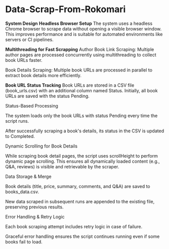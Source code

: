 # Data-Scrap-From-Rokomari
**System Design**
**Headless Browser Setup**
 The system uses a headless Chrome browser to scrape data without opening a visible browser window. This improves performance and is suitable for automated environments like servers or CI pipelines.

**Multithreading for Fast Scrapping**
Author Book Link Scraping:
 Multiple author pages are processed concurrently using multithreading to collect book URLs faster.

Book Details Scraping:
 Multiple book URLs are processed in parallel to extract book details more efficiently.


**Book URL Status Tracking**
Book URLs are stored in a CSV file (book_urls.csv) with an additional column named Status.
Initially, all book URLs are saved with the status Pending.


Status-Based Processing


The system loads only the book URLs with status Pending every time the script runs.


After successfully scraping a book's details, its status in the CSV is updated to Completed.


Dynamic Scrolling for Book Details


While scraping book detail pages, the script uses scrollHeight to perform dynamic page scrolling.
 This ensures all dynamically loaded content (e.g., Q&A, reviews) is visible and retrievable by the scraper.


Data Storage & Merge


Book details (title, price, summary, comments, and Q&A) are saved to books_data.csv.


New data scraped in subsequent runs are appended to the existing file, preserving previous results.


Error Handling & Retry Logic


Each book scraping attempt includes retry logic in case of failure.


Graceful error handling ensures the script continues running even if some books fail to load.

